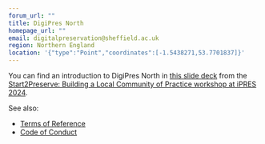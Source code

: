 ```yaml
---
forum_url: ""
title: DigiPres North
homepage_url: ""
email: digitalpreservation@sheffield.ac.uk
region: Northern England
location: '{"type":"Point","coordinates":[-1.5438271,53.7701837]}'
---
```

You can find an introduction to DigiPres North in [this slide deck](./DigiPresNorth_Start2Preserve_iPRES2024.pptx) from the [Start2Preserve: Building a Local Community of Practice workshop at iPRES 2024](https://ipres2024.pubpub.org/pub/ybql64o8/release/6).

See also:

- [Terms of Reference](https://docs.google.com/document/d/10HnQ4nHa8PzQ6Ndc1YEijnE3X46wMSxsjTIw67ZpjhA/edit?tab=t.0#heading=h.9oxavlydgsfh)
- [Code of Conduct](https://docs.google.com/document/d/1ZXfWrD8XWdP18cKZuP1-3sIktc2mZgCO3_45rLA1u6M/edit?tab=t.0)
